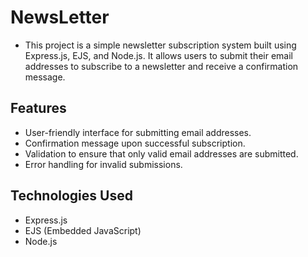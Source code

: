 # NewsLetter
- This project is a simple newsletter subscription system built using Express.js, EJS, and Node.js. It allows users to submit their email addresses to subscribe to a newsletter and receive a confirmation message.
## Features
- User-friendly interface for submitting email addresses.
- Confirmation message upon successful subscription.
- Validation to ensure that only valid email addresses are submitted.
- Error handling for invalid submissions.
## Technologies Used
- Express.js
- EJS (Embedded JavaScript)
- Node.js
